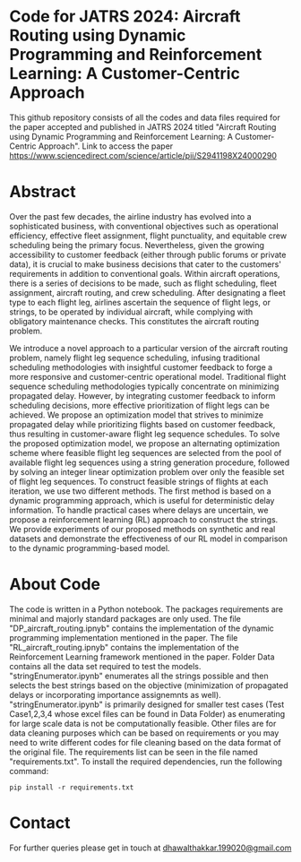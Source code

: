 # **Code for JATRS 2024: Aircraft Routing using Dynamic Programming and Reinforcement Learning: A Customer-Centric Approach**
This github repository consists of all the codes and data files required for the paper accepted and published in JATRS 2024 titled "Aircraft Routing using Dynamic Programming and Reinforcement Learning: A Customer-Centric Approach". Link to access the paper https://www.sciencedirect.com/science/article/pii/S2941198X24000290

# **Abstract**

Over the past few decades, the airline industry has evolved into a sophisticated business, with conventional objectives such as operational efficiency, effective fleet assignment, flight punctuality, and equitable crew scheduling being the primary focus. Nevertheless, given the growing accessibility to customer feedback (either through public forums or private data), it is crucial to make business decisions that cater to the customers' requirements in addition to conventional goals. Within aircraft operations, there is a series of decisions to be made, such as flight scheduling, fleet assignment, aircraft routing, and crew scheduling. After designating a fleet type to each flight leg, airlines ascertain the sequence of flight legs, or strings, to be operated by individual aircraft, while complying with obligatory maintenance checks. This constitutes the aircraft routing problem.

We introduce a novel approach to a particular version of the aircraft routing problem, namely flight leg sequence scheduling, infusing traditional scheduling methodologies with insightful customer feedback to forge a more responsive and customer-centric operational model. Traditional flight sequence scheduling methodologies typically concentrate on minimizing propagated delay. However, by integrating customer feedback to inform scheduling decisions, more effective prioritization of flight legs can be achieved. We propose an optimization model that strives to minimize propagated delay while prioritizing flights based on customer feedback, thus resulting in customer-aware flight leg sequence schedules. To solve the proposed optimization model, we propose an alternating optimization scheme where feasible flight leg sequences are selected from the pool of available flight leg sequences using a string generation procedure, followed by solving an integer linear optimization problem over only the feasible set of flight leg sequences. To construct feasible strings of flights at each iteration, we use two different methods. The first method is based on a dynamic programming approach, which is useful for deterministic delay information. To handle practical cases where delays are uncertain, we propose a reinforcement learning (RL) approach to construct the strings. We provide experiments of our proposed methods on synthetic and real datasets and demonstrate the effectiveness of our RL model in comparison to the dynamic programming-based model.

# **About Code**

The code is written in a Python notebook. The packages requirements are minimal and majorly standard packages are only used. The file "DP_aircraft_routing.ipnyb" contains the implementation of the dynamic programming implementation mentioned in the paper. The file "RL_aircraft_routing.ipnyb" contains the implementation of the Reinforcement Learning framework mentioned in the paper. Folder Data contains all the data set required to test the models. "stringEnumerator.ipynb" enumerates all the strings possible and then selects the best strings based on the objective (minimization of propagated delays or incorporating importance assignemnts as well). "stringEnumerator.ipynb" is primarily designed for smaller test cases (Test Case1,2,3,4 whose excel files can be found in Data Folder) as enumerating for large scale data is not be computationally feasible. Other files are for data cleaning purposes which can be based on requirements or you may need to write different codes for file cleaning based on the data format of the original file. The requirements list can be seen in the file named "requirements.txt". To install the required dependencies, run the following command:
```
pip install -r requirements.txt
```

# **Contact**
For further queries please get in touch at dhawalthakkar.199020@gmail.com
